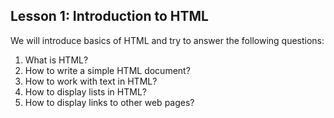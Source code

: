 <h2>Lesson 1: Introduction to HTML</h2>
We will introduce basics of HTML and try to answer the following questions:
<ol>
<li>What is HTML?</li>
<li>How to write a simple HTML document?</li>
<li>How to work with text in HTML?</li>
<li>How to display lists in HTML?</li>
<li>How to display links to other web pages?</li>
</ol>
